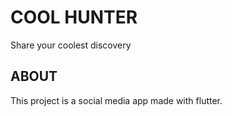 # COOL HUNTER

Share your coolest discovery

## ABOUT

This project is a social media app made with flutter.
